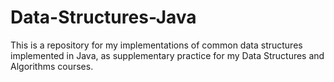 # Data-Structures-Java

This is a repository for my implementations of common data structures implemented in Java,
as supplementary practice for my Data Structures and Algorithms courses.
